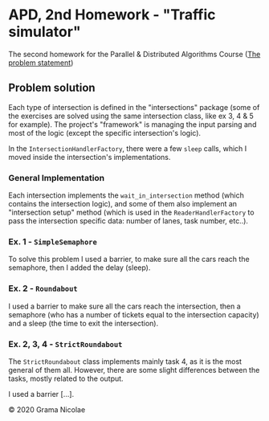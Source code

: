 # APD, 2nd Homework - "Traffic simulator"

The second homework for the Parallel & Distributed Algorithms Course ([The problem statement](tema%202%20-%20enunt.pdf))

## Problem solution

Each type of intersection is defined in the "intersections" package (some of the exercises are solved using the same intersection class, like ex 3, 4 & 5 for example). The project's "framework" is managing the input parsing and most of the logic (except the specific intersection's logic).

In the `IntersectionHandlerFactory`, there were a few `sleep` calls, which I moved inside the intersection's implementations.

### General Implementation

Each intersection implements the `wait_in_intersection` method (which contains the intersection logic), and some of them also implement an "intersection setup" method (which is used in the `ReaderHandlerFactory` to pass the intersection specific data: number of lanes, task number, etc..).

### Ex. 1 - `SimpleSemaphore`

To solve this problem I used a barrier, to make sure all the cars reach the semaphore, then I added the delay (sleep).

### Ex. 2 - `Roundabout`

I used a barrier to make sure all the cars reach the intersection, then a semaphore (who has a number of tickets equal to the intersection capacity) and a sleep (the time to exit the intersection).

### Ex. 2, 3, 4 - `StrictRoundabout`

The `StrictRoundabout` class implements mainly task 4, as it is the most general of them all. However, there are some slight differences between the tasks, mostly related to the output.

I used a barrier [...]. 

© 2020 Grama Nicolae

